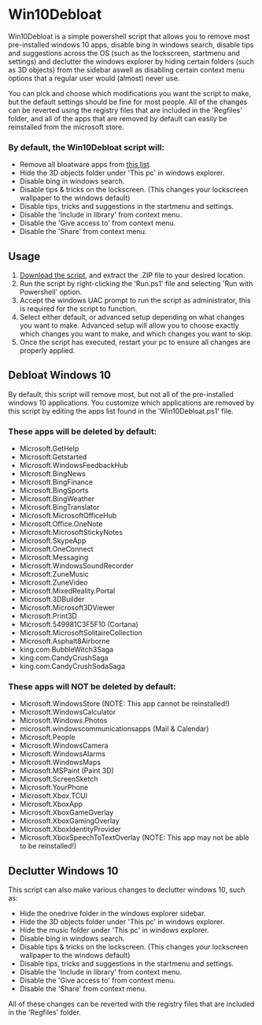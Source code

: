# Win10Debloat
Win10Debloat is a simple powershell script that allows you to remove most pre-installed windows 10 apps, disable bing in windows search, disable tips and suggestions across the OS (such as the lockscreen, startmenu and settings) and declutter the windows explorer by hiding certain folders (such as 3D objects) from the sidebar aswell as disabling certain context menu options that a regular user would (almost) never use.

You can pick and choose which modifications you want the script to make, but the default settings should be fine for most people. All of the changes can be reverted using the registry files that are included in the 'Regfiles' folder, and all of the apps that are removed by default can easily be reinstalled from the microsoft store.

### By default, the Win10Debloat script will:
- Remove all bloatware apps from [this list](#these-apps-will-be-deleted-by-default).
- Hide the 3D objects folder under 'This pc' in windows explorer.
- Disable bing in windows search.
- Disable tips & tricks on the lockscreen. (This changes your lockscreen wallpaper to the windows default)
- Disable tips, tricks and suggestions in the startmenu and settings.
- Disable the 'Include in library' from context menu.
- Disable the 'Give access to' from context menu.
- Disable the 'Share' from context menu.

## Usage
1. [Download the script](https://github.com/Raphire/Win10Debloat/archive/master.zip), and extract the .ZIP file to your desired location.
2. Run the script by right-clicking the 'Run.ps1' file and selecting 'Run with Powershell' option.
3. Accept the windows UAC prompt to run the script as administrator, this is required for the script to function.
4. Select either default, or advanced setup depending on what changes you want to make. Advanced setup will allow you to choose exactly which changes you want to make, and which changes you want to skip.
5. Once the script has executed, restart your pc to ensure all changes are properly applied.

## Debloat Windows 10
By default, this script will remove most, but not all of the pre-installed windows 10 applications. You customize which applications are removed by this script by editing the apps list found in the 'Win10Debloat.ps1' file.

### These apps will be deleted by default:
- Microsoft.GetHelp
- Microsoft.Getstarted
- Microsoft.WindowsFeedbackHub
- Microsoft.BingNews
- Microsoft.BingFinance
- Microsoft.BingSports
- Microsoft.BingWeather
- Microsoft.BingTranslator
- Microsoft.MicrosoftOfficeHub
- Microsoft.Office.OneNote
- Microsoft.MicrosoftStickyNotes
- Microsoft.SkypeApp
- Microsoft.OneConnect
- Microsoft.Messaging
- Microsoft.WindowsSoundRecorder
- Microsoft.ZuneMusic
- Microsoft.ZuneVideo
- Microsoft.MixedReality.Portal
- Microsoft.3DBuilder
- Microsoft.Microsoft3DViewer
- Microsoft.Print3D
- Microsoft.549981C3F5F10 (Cortana)
- Microsoft.MicrosoftSolitaireCollection
- Microsoft.Asphalt8Airborne
- king.com.BubbleWitch3Saga
- king.com.CandyCrushSaga
- king.com.CandyCrushSodaSaga

### These apps will NOT be deleted by default:
- Microsoft.WindowsStore (NOTE: This app cannot be reinstalled!)
- Microsoft.WindowsCalculator
- Microsoft.Windows.Photos
- microsoft.windowscommunicationsapps (Mail & Calendar)
- Microsoft.People
- Microsoft.WindowsCamera
- Microsoft.WindowsAlarms
- Microsoft.WindowsMaps
- Microsoft.MSPaint (Paint 3D)
- Microsoft.ScreenSketch
- Microsoft.YourPhone
- Microsoft.Xbox.TCUI
- Microsoft.XboxApp
- Microsoft.XboxGameOverlay
- Microsoft.XboxGamingOverlay
- Microsoft.XboxIdentityProvider
- Microsoft.XboxSpeechToTextOverlay (NOTE: This app may not be able to be reinstalled!)

## Declutter Windows 10
This script can also make various changes to declutter windows 10, such as:
- Hide the onedrive folder in the windows explorer sidebar.
- Hide the 3D objects folder under 'This pc' in windows explorer.
- Hide the music folder under 'This pc' in windows explorer.
- Disable bing in windows search.
- Disable tips & tricks on the lockscreen. (This changes your lockscreen wallpaper to the windows default)
- Disable tips, tricks and suggestions in the startmenu and settings.
- Disable the 'Include in library' from context menu.
- Disable the 'Give access to' from context menu.
- Disable the 'Share' from context menu.

All of these changes can be reverted with the registry files that are included in the 'Regfiles' folder.
